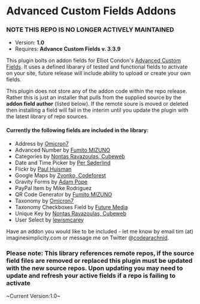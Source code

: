 # Advanced Custom Fields Addons

### NOTE THIS REPO IS NO LONGER ACTIVELY MAINTAINED 

* Version: **1.0**
* Requires: **Advance Custom Fields v. 3.3.9**

This plugin bolts on addon fields for Elliot Condon's [Advanced Custom Fields](http://www.advancedcustomfields.com). It uses a defined libarary of tested and functional fields to activate on your site, future release will include ability to upload or create your own fields. 

This plugin does not store any of the addon code within the repo release. Rather this is just an installer that pulls from the supplied source by the **addon field author** (listed below). If the remote soure is moved or deleted then installing a field will fail in the interim until you update the plugin with the latest library of repo sources.

#### Currently the following fields are included in the library:

* Address by [Omicron7](https://github.com/GCX/acf-address-field)
* Advanced Number by [Fumito MIZUNO](https://github.com/ounziw/numfield-advanced-custom-fields)
* Categories by [Nontas Ravazoulas, Cubeweb](https://github.com/cubeweb/acf-addons)
* Date and Time Picker by [Per Søderlind](http://soderlind.no/archives/2012/03/09/time-picker-field-for-advanced-custom-fields/)
* Flickr by [Paul Huisman](http://paulhuisman-online.nl/)
* Google Maps by [Zvonko, Codeforest](http://www.codeforest.net/)
* Gravity Forms by [Adam Pope](https://github.com/stormuk/Gravity-Forms-ACF-Field)
* PayPal Item by Mike Rodriguez
* QR Code Generator by [Fumito MIZUNO](https://github.com/ounziw/qrcode_acf)
* Taxonomy by [Omicron7](https://github.com/GCX/acf-taxonomy-field)
* Taxonomy Checkboxes Field by [Future Media](http://futuremedia.gr/)
* Unique Key by [Nontas Ravazoulas, Cubeweb](https://github.com/cubeweb/acf-addons)
* User Select by [lewismcarey](http://twitter.com/lewismcarey)

Have an addon you would like to be included - let me know by email tim (at) imaginesimplicity.com or message me on Twitter @[codearachnid](http://www.twitter.com/codearachnid).

### Please note: This library references remote repos, if the source field files are removed or replaced this plugin must be updated with the new source repos. Upon updating you may need to update and refresh your active fields if a repo is failing to activate

~Current Version:1.0~
